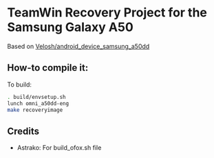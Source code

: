 # TeamWin Recovery Project for the Samsung Galaxy A50

Based on [Velosh/android_device_samsung_a50dd](https://github.com/Velosh/android_device_samsung_a50dd)

## How-to compile it:

To build:

```sh
. build/envsetup.sh
lunch omni_a50dd-eng
make recoveryimage
```

## Credits
* Astrako: For build_ofox.sh file
